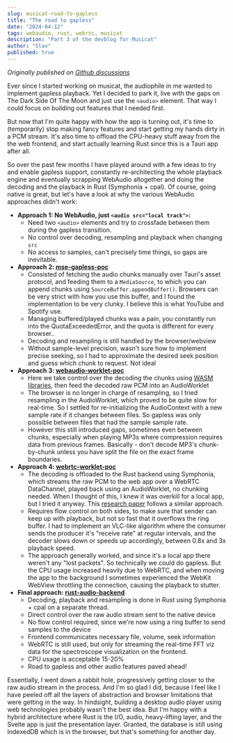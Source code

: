 ```yaml
---
slug: musicat-road-to-gapless
title: "The road to gapless"
date: "2024-04-12"
tags: webaudio, rust, webrtc, musicat
description: "Part 3 of the devblog for Musicat"
author: "Slav"
published: true
---
```

_Originally published on [Github discussions](https://github.com/basharovV/musicat/discussions/6)_

Ever since I started working on musicat, the audiophile in me wanted to implement gapless playback. Yet I decided to park it, live with the gaps on The Dark Side Of The Moon and just use the `<audio>` element. That way I could focus on building out features that I needed first. 

But now that I'm quite happy with how the app is turning out, it's time to (temporarily) stop making fancy features and start getting my hands dirty in a PCM stream. It's also time to offload the CPU-heavy stuff away from the the web frontend, and start actually learning Rust since this is a Tauri app after all. 

So over the past few months I have played around with a few ideas to try and enable gapless support, constantly re-architecting the whole playback engine and eventually scrapping WebAudio altogether and doing the decoding and the playback in Rust (Symphonia + cpal). Of course, going native is great, but let's have a look at why the various WebAudio approaches didn't work:

- **Approach 1: No WebAudio, just `<audio src="local track">`:**
  - Need two `<audio>` elements and try to crossfade between them during the gapless transition. 
  - No control over decoding, resampling and playback when changing `src`
  - No access to samples, can't precisely time things, so gaps are inevitable. 
- **Approach 2: [mse-gapless-poc](https://github.com/basharovV/musicat/tree/mse-gapless-poc)**
  - Consisted of fetching the audio chunks manually over Tauri's asset protocol, and feeding them to a `MediaSource`, to which you can append chunks using `SourceBuffer.appendBuffer()`. Browsers can be very strict with how you use this buffer, and I found the implementation to be very clunky. I believe this is what YouTube and Spotify use. 
  - Managing buffered/played chunks was a pain, you constantly run into the QuotaExceededError, and the quota is different for every browser..
  - Decoding and resampling is still handled by the browser/webview
  - Without sample-level precision, wasn't sure how to implement precise seeking, so I had to approximate the desired seek position and guess which chunk to request. Not ideal
- **Approach 3: [webaudio-worklet-poc](https://github.com/basharovV/musicat/tree/webaudio-worklet-poc)**
  - Here we take control over the decoding the chunks using [WASM libraries](https://github.com/eshaz/wasm-audio-decoders), then feed the decoded raw PCM into an AudioWorklet
  - The browser is no longer in charge of resampling, so I tried resampling in the AudioWorklet, which proved to be quite slow for real-time. So I settled for re-initializing the AudioContext with a new sample rate if it changes between files. So gapless was only possible between files that had the sample sample rate. 
  - However this still introduced gaps, sometimes even between chunks, especially when playing MP3s where compression requires data from previous frames. Basically - don't decode MP3's chunk-by-chunk unless you have split the file on the exact frame boundaries. 
 - **Approach 4: [webrtc-worklet-poc](https://github.com/basharovV/musicat/tree/webrtc-worklet-poc)**
   - The decoding is offloaded to the Rust backend using Symphonia, which streams the raw PCM to the web app over a WebRTC DataChannel, played back using an AudioWorklet, no chunking needed. When I thought of this, I knew it was overkill for a local app, but I tried it anyway. This [research paper](https://iris.polito.it/retrieve/handle/11583/2974022/ae5b2403-b2ab-49d6-98d8-b63ee834b6cb/JackTrip_WebRTC_Journal.post-print.pdf) follows a similar approach. 
   - Requires flow control on both sides, to make sure that sender can keep up with playback, but not so fast that it overflows the ring buffer. I had to implement an VLC-like algorithm where the consumer sends the producer it's "receive rate" at regular intervals, and the decoder slows down or speeds up accordingly, between 0.8x and 3x playback speed. 
   - The approach generally worked, and since it's a local app there weren't any "lost packets". So technically we could do gapless. But the CPU usage increased heavily due to WebRTC, and when moving the app to the background I sometimes experienced the WebKit WebView throttling the connection, causing the playback to stutter. 
- **Final approach: [rust-audio-backend](https://github.com/basharovV/musicat/tree/rust-audio-backend)**
  - Decoding, playback and resampling is done in Rust using Symphonia + cpal on a separate thread. 
  - Direct control over the raw audio stream sent to the native device
  - No flow control required, since we're now using a ring buffer to send samples to the device
  - Frontend communicates necessary file, volume, seek information
  - WebRTC is still used, but only for streaming the real-time FFT viz data for the spectroscope visualization on the frontend. 
  - CPU usage is acceptable 15-20%
  - Road to gapless and other audio features paved ahead!

Essentially, I went down a rabbit hole, progressively getting closer to the raw audio stream in the process. And I'm so glad I did, because I feel like I have peeled off all the layers of abstraction and browser limitations that were getting in the way. In hindsight, building a desktop audio player using web technologies probably wasn't the best idea. But I'm happy with a hybrid architecture where Rust is the I/O, audio, heavy-lifting layer, and the Svelte app is just the presentation layer. Granted, the database is still using IndexedDB which is in the browser, but that's something for another day. 
